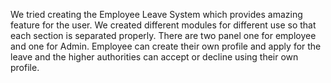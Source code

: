 We tried creating the Employee Leave System which provides amazing feature for the user. We 
created different modules for different use so that each section is separated properly. There are two 
panel one for employee and one for Admin. Employee can create their own profile and apply for the 
leave and the higher authorities can accept or decline using their own profile. 
